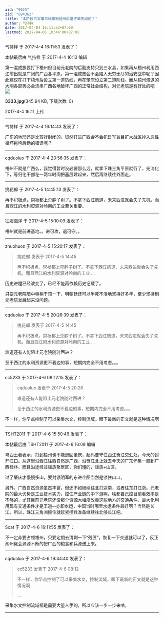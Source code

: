 ```yaml
---
aid: "9025"
zid: "694363"
title: "本阶段的军事目标推到梧州后退守肇庆如何？"
author: 气持样
date: 2017-04-04 16:11:53+07:00
lastmod: 2017-04-06 19:44:00+07:00
---
```


气持样 于 2017-4-4 16:11:53 发表了：

本帖最后由 气持样 于 2017-4-4 16:13 编辑

第一混成旅要打下梧州但目前元老院的后勤支持只到三水县，如果再从梧州利用西江前出就是广阔的广西各平原，第一混成旅会不会陷入无穷无尽的治安战中呢？因此建议在打下梧州后设立第一道防线，再在肇庆设立第二道防线。而从梧州溃退的大明各部势必会流串广西各地破坏广西的正常社会结构，对元老院是有好处的吧![](/9025/161135i7z6u7fxr9xgiixx.jpg)

**3333.jpg**(345.94 KB, 下载次数: 0)

2017-4-4 16:11 上传

---

气持样 于 2017-4-4 16:14:43 发表了：

广东的地形还是比较好封闭的，贸然打进广西会不会犯日军盲目扩大战区掉入恶性循坏拖垮后勤的错误呢？

---

cqduoluo 于 2017-4-4 20:56:35 发表了：

梧州不就是广西么，我觉得暂时没必要那么远，就拿下珠三角平原就行了，先消化下，等归化干部花一两年时间把基层建起来，然后再继续往外面走。

---

挑花郎 于 2017-4-5 14:45:13 发表了：

再不积极点，崇祯都上歪脖子树了。不拿下西江航道，未来西进就会失了先机。而且西江的水利资源对岭南的工业至关重要。

---

征服海洋 于 2017-4-5 15:10:09 发表了：

梧州就是前进基地。。进可攻，退可守。。

---

zhuohuoz 于 2017-4-5 15:20:17 发表了：

> 挑花郎 发表于 2017-4-5 14:45
>
> 再不积极点，崇祯都上歪脖子树了。不拿下西江航道，未来西进就会失了先机。而且西江的水利资源对岭南的工业 ...

历史进程已经改变了，已经不能再依赖历史记载了。

只要元老院暗中稍稍干预一下，明朝廷还可以半死不活地坚持好多年，至少坚持到元老院发展起来没问题。

---

cqduoluo 于 2017-4-5 20:26:39 发表了：

> 挑花郎 发表于 2017-4-5 14:45
>
> 再不积极点，崇祯都上歪脖子树了。不拿下西江航道，未来西进就会失了先机。而且西江的水利资源对岭南的工业 ...

难道还有人能阻止元老院随时西进？

至于西江的水利资源更不着边的事，短期内完全不用考虑。。。

---

cc5233 于 2017-4-6 08:12:15 发表了：

> cqduoluo 发表于 2017-4-5 20:26
>
> 难道还有人能阻止元老院随时西进？
>
> 至于西江的水利资源更不着边的事，短期内完全不用考虑。。。

不一样，你早点控制了可以采集水文，控制流域。眼下最新的正文就是这种情况啊

---

TSHT2011 于 2017-4-6 15:50:46 发表了：

本帖最后由 TSHT2011 于 2017-4-6 16:09 编辑

粤西土著表示，打到梧州也不能退回肇庆，起码要守住西江贺江交汇处，今天的封开江口。从这里沿西江往西自然是广西，沿贺江北上就去今天的广东怀集一直到广西桂林，而且沿途经过瑶族聚居区，你们懂的，瑶族+山区。

过了肇庆才慢慢多山，要封锁明军的东进企图当然是锁住山口。

另外，广西自然资源虽然丰富，但还不如继续往北打湖南，或者往东打江浙。元老院的最大优势是工业技术实力，控住产业链的中下游啊，啥都自己控目前看效率是不够的，尤其目前元老院还没那个资源大幅度改善这些地方的交通条件，最大化利用现有交通条件才是王道--亦即水运，中国当时哪里水运条件最好啊？当然是长江。所以，珠江三角洲控住就赶紧攒兵准备继续往北够长江吧。

---

Scat 于 2017-4-6 16:11:55 发表了：

不一定非要占领梧州，只要定期去清剿一下“残匪”，恢复一下交通就可以了，反正潮州佬会源源不断的把广西的粮食和兵源送上来。

---

cqduoluo 于 2017-4-6 19:44:40 发表了：

> cc5233 发表于 2017-4-6 08:12
>
> 不一样，你早点控制了可以采集水文，控制流域。眼下最新的正文就是这种情况啊
>
> ...

采集水文控制流域都是需要大量人手的，所以应该一步一步来啥。

---
